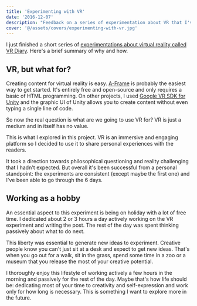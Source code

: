 ```yaml
---
title: 'Experimenting with VR'
date: '2016-12-07'
description: "Feedback on a series of experimentation about VR that I've done while on holiday."
cover: '@/assets/covers/experimenting-with-vr.jpg'
---
```


I just finished a short series of [experimentations about virtual reality called VR Diary](https://gmarty.github.io/VR-diary/). Here's a brief summary of why and how.

## VR, but what for?

Creating content for virtual reality is easy. [A-Frame](https://aframe.io/) is probably the easiest way to get started. It's entirely free and open-source and only requires a basic of HTML programming. On other projects, I used [Google VR SDK for Unity](https://developers.google.com/vr/unity/) and the graphic UI of Unity allows you to create content without even typing a single line of code.

So now the real question is what are we going to use VR for? VR is just a medium and in itself has no value.

This is what I explored in this project. VR is an immersive and engaging platform so I decided to use it to share personal experiences with the readers.

It took a direction towards philosophical questioning and reality challenging that I hadn't expected. But overall it's been successful from a personal standpoint: the experiments are consistent (except maybe the first one) and I've been able to go through the 6 days.

## Working as a hobby

An essential aspect to this experiment is being on holiday with a lot of free time. I dedicated about 2 or 3 hours a day actively working on the VR experiment and writing the post. The rest of the day was spent thinking passively about what to do next.

This liberty was essential to generate new ideas to experiment. Creative people know you can't just sit at a desk and expect to get new ideas. That's when you go out for a walk, sit in the grass, spend some time in a zoo or a museum that you release the most of your creative potential.

I thoroughly enjoy this lifestyle of working actively a few hours in the morning and passively for the rest of the day. Maybe that's how life should be: dedicating most of your time to creativity and self-expression and work only for how long is necessary. This is something I want to explore more in the future.
